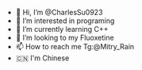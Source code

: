 - 👋 Hi, I’m @CharlesSu0923
- 👀 I’m interested in programing
- 🌱 I’m currently learning C++
- 💞️ I’m looking to my Fluoxetine
- 📫 How to reach me Tg:@Mitry_Rain
- 🇨🇳 I'm Chinese
<!---
CharlesSu0923/CharlesSu0923 is a ✨ special ✨ repository because its `README.md` (this file) appears on your GitHub profile.
You can click the Preview link to take a look at your changes.
--->
